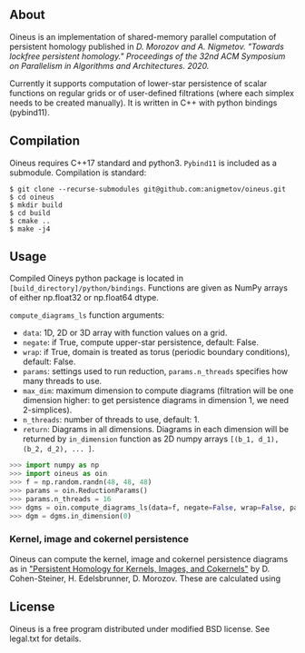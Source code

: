 ## About
Oineus is an implementation of shared-memory parallel
computation of persistent homology published in
*D. Morozov and A. Nigmetov.
"Towards lockfree persistent homology."
Proceedings of the 32nd ACM Symposium on Parallelism
in Algorithms and Architectures. 2020.*

Currently it supports computation of lower-star persistence
of scalar functions on regular grids or of user-defined
filtrations (where each simplex needs to be created manually).
It is written in C++ with python bindings (pybind11).

## Compilation

Oineus requires C++17 standard and python3.
`Pybind11` is included as a submodule.
Compilation is standard:

```shell
$ git clone --recurse-submodules git@github.com:anigmetov/oineus.git
$ cd oineus
$ mkdir build
$ cd build
$ cmake ..
$ make -j4
```

## Usage

Compiled Oineys python package is located in `[build_directory]/python/bindings`.
Functions are given as NumPy arrays of either np.float32 or np.float64 dtype.

`compute_diagrams_ls` function arguments:
* `data`: 1D, 2D or 3D array with function values on a grid.
* `negate`: if True, compute upper-star persistence, default: False.
* `wrap`: if True, domain is treated as torus (periodic boundary conditions),
    default: False.
* `params`: settings used to run reduction, `params.n_threads` specifies how
many threads to use.
* `max_dim`: maximum dimension to compute diagrams (filtration will
be one dimension higher: to get persistence diagrams in dimension 1,
we need 2-simplices).
* `n_threads`: number of threads to use, default: 1.
* `return`: Diagrams in all dimensions. Diagrams in each dimension will be returned by `in_dimension` function
as 2D numpy arrays `[(b_1, d_1),
         (b_2, d_2), ... ]`.

```python
>>> import numpy as np
>>> import oineus as oin
>>> f = np.random.randn(48, 48, 48)
>>> params = oin.ReductionParams()
>>> params.n_threads = 16
>>> dgms = oin.compute_diagrams_ls(data=f, negate=False, wrap=False, params=params, include_inf_points=True, max_dim=2)
>>> dgm = dgms.in_dimension(0)
```

### Kernel, image and cokernel persistence
Oineus can compute the kernel, image and cokernel persistence diagrams as in ["Persistent Homology for Kernels, Images, and Cokernels"](https://doi.org/10.1137/1.9781611973068.110) by D. Cohen-Steiner, H. Edelsbrunner, D. Morozov. These are calculated using 

## License

Oineus is a free program distributed under modified
BSD license. See legal.txt for details.
